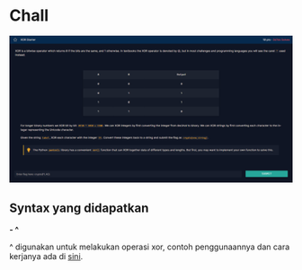 <h1>Chall</h1>
<img src="img/xor.png">

<h2><strong>Syntax yang didapatkan</strong></h2>

<p><strong>- ^</strong></p>
<p>^ digunakan untuk melakukan operasi xor, contoh penggunaannya dan cara kerjanya ada di <a href="https://github.com/FTN-Dev/CTF_Learn/blob/main/cryptohack/general/XOR/XOR_Starter/xor.py">sini</a>.</p>
